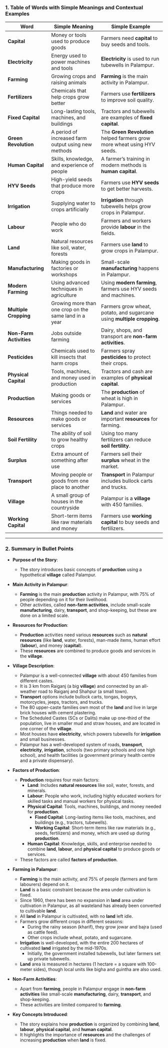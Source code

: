 ### 1. Table of Words with Simple Meanings and Contextual Examples

| **Word**                | **Simple Meaning**                                    | **Simple Example**                                                       |
| ----------------------- | ----------------------------------------------------- | ------------------------------------------------------------------------ |
| **Capital**             | Money or tools used to produce goods                  | Farmers need **capital** to buy seeds and tools.                         |
| **Electricity**         | Energy used to power machines and tools               | **Electricity** is used to run tubewells in Palampur.                    |
| **Farming**             | Growing crops and raising animals                     | **Farming** is the main activity in Palampur.                            |
| **Fertilizers**         | Chemicals that help crops grow better                 | Farmers use **fertilizers** to improve soil quality.                     |
| **Fixed Capital**       | Long-lasting tools, machines, and buildings           | Tractors and tubewells are examples of **fixed capital**.                |
| **Green Revolution**    | A period of increased farm output using new methods   | The **Green Revolution** helped farmers grow more wheat using HYV seeds. |
| **Human Capital**       | Skills, knowledge, and experience of people           | A farmer’s training in modern methods is **human capital**.              |
| **HYV Seeds**           | High-yield seeds that produce more crops              | Farmers use **HYV seeds** to get better harvests.                        |
| **Irrigation**          | Supplying water to crops artificially                 | **Irrigation** through tubewells helps grow crops in Palampur.           |
| **Labour**              | People who do work                                    | Farmers and workers provide **labour** in the fields.                    |
| **Land**                | Natural resources like soil, water, forests           | Farmers use **land** to grow crops in Palampur.                          |
| **Manufacturing**       | Making goods in factories or workshops                | Small-scale **manufacturing** happens in Palampur.                       |
| **Modern Farming**      | Using advanced techniques in agriculture              | Using **modern farming**, farmers use HYV seeds and machines.            |
| **Multiple Cropping**   | Growing more than one crop on the same land in a year | Farmers grow wheat, potato, and sugarcane using **multiple cropping**.   |
| **Non-Farm Activities** | Jobs outside farming                                  | Dairy, shops, and transport are **non-farm activities**.                 |
| **Pesticides**          | Chemicals used to kill insects that harm crops        | Farmers spray **pesticides** to protect their crops.                     |
| **Physical Capital**    | Tools, machines, and money used in production         | Tractors and cash are examples of **physical capital**.                  |
| **Production**          | Making goods or services                              | The **production** of wheat is high in Palampur.                         |
| **Resources**           | Things needed to make goods or services               | **Land** and water are important **resources** for farming.              |
| **Soil Fertility**      | The ability of soil to grow healthy crops             | Using too many fertilizers can reduce **soil fertility**.                |
| **Surplus**             | Extra amount of something after use                   | Farmers sell their **surplus** wheat in the market.                      |
| **Transport**           | Moving people or goods from one place to another      | **Transport** in Palampur includes bullock carts and trucks.             |
| **Village**             | A small group of houses in the countryside            | Palampur is a **village** with 450 families.                             |
| **Working Capital**     | Short-term items like raw materials and money         | Farmers use **working capital** to buy seeds and fertilizers.            |

---

### 2. Summary in Bullet Points

- **Purpose of the Story**:

  - The story introduces basic concepts of **production** using a hypothetical **village** called Palampur.

- **Main Activity in Palampur**:

  - **Farming** is the main **production** activity in Palampur, with 75% of people depending on it for their livelihood.
  - Other activities, called **non-farm activities**, include small-scale **manufacturing**, dairy, **transport**, and shop-keeping, but these are done on a limited scale.

- **Resources for Production**:

  - **Production** activities need various **resources** such as **natural resources** (like **land**, water, forests), man-made items, human effort (**labour**), and money (**capital**).
  - These **resources** are combined to produce goods and services in the **village**.

- **Village Description**:

  - Palampur is a well-connected **village** with about 450 families from different castes.
  - It is 3 km from Raiganj (a big **village**) and connected by an all-weather road to Raiganj and Shahpur (a small town).
  - **Transport** options include bullock carts, tongas, bogeys, motorcycles, jeeps, tractors, and trucks.
  - The 80 upper-caste families own most of the **land** and live in large brick houses with cement plastering.
  - The Scheduled Castes (SCs or Dalits) make up one-third of the population, live in smaller mud and straw houses, and are located in one corner of the **village**.
  - Most houses have **electricity**, which powers tubewells for **irrigation** and small businesses.
  - Palampur has a well-developed system of roads, **transport**, **electricity**, **irrigation**, schools (two primary schools and one high school), and health facilities (a government primary health centre and a private dispensary).

- **Factors of Production**:

  - **Production** requires four main factors:
    - **Land**: Includes **natural resources** like soil, water, forests, and minerals.
    - **Labour**: People who work, including highly educated workers for skilled tasks and manual workers for physical tasks.
    - **Physical Capital**: Tools, machines, buildings, and money needed for **production**.
      - **Fixed Capital**: Long-lasting items like tools, machines, and buildings (e.g., tractors, tubewells).
      - **Working Capital**: Short-term items like raw materials (e.g., seeds, fertilizers) and money, which are used up during **production**.
    - **Human Capital**: Knowledge, skills, and enterprise needed to combine **land**, **labour**, and **physical capital** to produce goods or services.
  - These factors are called **factors of production**.

- **Farming in Palampur**:

  - **Farming** is the main activity, and 75% of people (farmers and farm labourers) depend on it.
  - **Land** is a basic constraint because the area under cultivation is fixed.
  - Since 1960, there has been no expansion in **land** area under cultivation in Palampur, as all wasteland has already been converted to cultivable **land**.
  - All **land** in Palampur is cultivated, with no **land** left idle.
  - Farmers grow different crops in different seasons:
    - During the rainy season (kharif), they grow jowar and bajra (used as cattle feed).
    - Other crops include wheat, potato, and sugarcane.
  - **Irrigation** is well-developed, with the entire 200 hectares of cultivated **land** irrigated by the mid-1970s.
    - Initially, the government installed tubewells, but later farmers set up private tubewells.
  - **Land** area is measured in hectares (1 hectare = a square with 100-meter sides), though local units like bigha and guintha are also used.

- **Non-Farm Activities**:

  - Apart from **farming**, people in Palampur engage in **non-farm activities** like small-scale **manufacturing**, dairy, **transport**, and shop-keeping.
  - These activities are limited compared to **farming**.

- **Key Concepts Introduced**:
  - The story explains how **production** is organized by combining **land**, **labour**, **physical capital**, and **human capital**.
  - It highlights the importance of **resources** and the challenges of increasing **production** when **land** is fixed.
